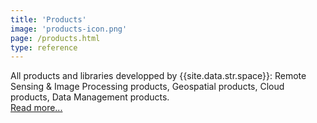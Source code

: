 ```yaml
---
title: 'Products'
image: 'products-icon.png'
page: /products.html
type: reference
---
```


All products and libraries developped by {{site.data.str.space}}: Remote Sensing &amp; Image Processing products, Geospatial products, Cloud products, Data Management products.<br>
[Read more...]({{site.baseurl}}/products.html)